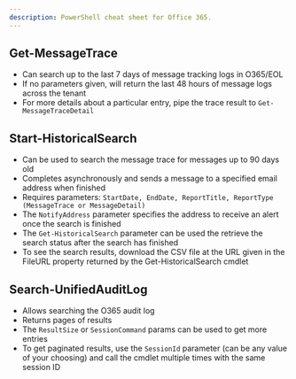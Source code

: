 ```yaml
---
description: PowerShell cheat sheet for Office 365.
---
```


## Get-MessageTrace

* Can search up to the last 7 days of message tracking logs in O365/EOL
* If no parameters given, will return the last 48 hours of message logs across the tenant
* For more details about a particular entry, pipe the trace result to `Get-MessageTraceDetail`

## Start-HistoricalSearch

* Can be used to search the message trace for messages up to 90 days old
* Completes asynchronously and sends a message to a specified email address when finished
* Requires parameters: `StartDate, EndDate, ReportTitle, ReportType (MessageTrace or MessageDetail)`
* The `NotifyAddress` parameter specifies the address to receive an alert once the search is finished
* The `Get-HistoricalSearch` parameter can be used the retrieve the search status after the search has finished
* To see the search results, download the CSV file at the URL given in the FileURL property returned by the Get-HistoricalSearch cmdlet

## Search-UnifiedAuditLog

* Allows searching the O365 audit log
* Returns pages of results
* The `ResultSize` or `SessionCommand` params can be used to get more entries
* To get paginated results, use the `SessionId` parameter (can be any value of your choosing) and call the cmdlet multiple times with the same session ID

